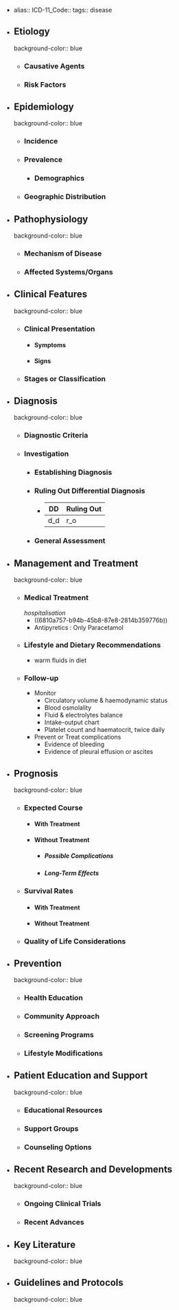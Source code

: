 - alias::
  ICD-11_Code::
  tags:: disease
- ## Etiology
  background-color:: blue
	- ### Causative Agents
	- ### Risk Factors
- ## Epidemiology
  background-color:: blue
	- ### Incidence
	- ### Prevalence
		- ### Demographics
	- ### Geographic Distribution
- ## Pathophysiology
  background-color:: blue
	- ### Mechanism of Disease
	- ### Affected Systems/Organs
- ## Clinical Features
  background-color:: blue
	- ### Clinical Presentation
		- #### Symptoms
		- #### Signs
	- ### Stages or Classification
- ## Diagnosis
  background-color:: blue
	- ### Diagnostic Criteria
	- ### Investigation
		- ### Establishing Diagnosis
		- ### Ruling Out Differential Diagnosis
			- |DD|Ruling Out|
			  |--|--|
			  |d_d|r_o|
		- ### General Assessment
- ## Management and Treatment
  background-color:: blue
	- ### Medical Treatment
	  *hospitalisation*
		- ((6810a757-b94b-45b8-87e8-2814b359776b))
		- Antipyretics : Only Paracetamol
	- ### Lifestyle and Dietary Recommendations
		- warm fluids in diet
	- ### Follow-up
		- Monitor
			- Circulatory volume & haemodynamic status
			- Blood osmolality
			- Fluid & electrolytes balance
			- Intake-output chart
			- Platelet count and haematocrit, twice daily
		- Prevent or Treat complications
			- Evidence of bleeding
			- Evidence of pleural effusion or ascites
- ## Prognosis
  background-color:: blue
	- ### Expected Course
		- #### With Treatment
		- #### Without Treatment
			- ##### Possible Complications
			- ##### Long-Term Effects
	- ### Survival Rates
		- #### With Treatment
		- #### Without Treatment
	- ### Quality of Life Considerations
- ## Prevention
  background-color:: blue
	- ### Health Education
	- ### Community Approach
	- ### Screening Programs
	- ### Lifestyle Modifications
- ## Patient Education and Support
  background-color:: blue
	- ### Educational Resources
	- ### Support Groups
	- ### Counseling Options
- ## Recent Research and Developments
  background-color:: blue
	- ### Ongoing Clinical Trials
	- ### Recent Advances
- ## Key Literature
  background-color:: blue
- ## Guidelines and Protocols
  background-color:: blue